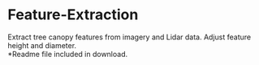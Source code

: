# Feature-Extraction
Extract tree canopy features from imagery and Lidar data. Adjust feature height and diameter.<br>
*Readme file included in download.

